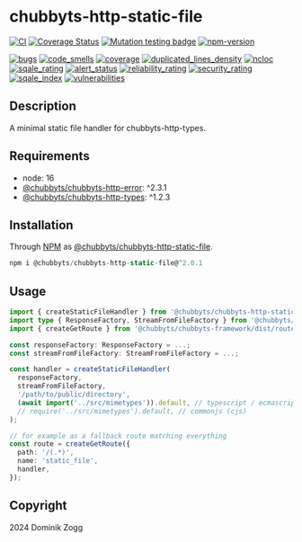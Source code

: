 # chubbyts-http-static-file

[![CI](https://github.com/chubbyts/chubbyts-http-static-file/workflows/CI/badge.svg?branch=master)](https://github.com/chubbyts/chubbyts-http-static-file/actions?query=workflow%3ACI)
[![Coverage Status](https://coveralls.io/repos/github/chubbyts/chubbyts-http-static-file/badge.svg?branch=master)](https://coveralls.io/github/chubbyts/chubbyts-http-static-file?branch=master)
[![Mutation testing badge](https://img.shields.io/endpoint?style=flat&url=https%3A%2F%2Fbadge-api.stryker-mutator.io%2Fgithub.com%2Fchubbyts%2Fchubbyts-http-static-file%2Fmaster)](https://dashboard.stryker-mutator.io/reports/github.com/chubbyts/chubbyts-http-static-file/master)
[![npm-version](https://img.shields.io/npm/v/@chubbyts/chubbyts-http-static-file.svg)](https://www.npmjs.com/package/@chubbyts/chubbyts-http-static-file)

[![bugs](https://sonarcloud.io/api/project_badges/measure?project=chubbyts_chubbyts-http-static-file&metric=bugs)](https://sonarcloud.io/dashboard?id=chubbyts_chubbyts-http-static-file)
[![code_smells](https://sonarcloud.io/api/project_badges/measure?project=chubbyts_chubbyts-http-static-file&metric=code_smells)](https://sonarcloud.io/dashboard?id=chubbyts_chubbyts-http-static-file)
[![coverage](https://sonarcloud.io/api/project_badges/measure?project=chubbyts_chubbyts-http-static-file&metric=coverage)](https://sonarcloud.io/dashboard?id=chubbyts_chubbyts-http-static-file)
[![duplicated_lines_density](https://sonarcloud.io/api/project_badges/measure?project=chubbyts_chubbyts-http-static-file&metric=duplicated_lines_density)](https://sonarcloud.io/dashboard?id=chubbyts_chubbyts-http-static-file)
[![ncloc](https://sonarcloud.io/api/project_badges/measure?project=chubbyts_chubbyts-http-static-file&metric=ncloc)](https://sonarcloud.io/dashboard?id=chubbyts_chubbyts-http-static-file)
[![sqale_rating](https://sonarcloud.io/api/project_badges/measure?project=chubbyts_chubbyts-http-static-file&metric=sqale_rating)](https://sonarcloud.io/dashboard?id=chubbyts_chubbyts-http-static-file)
[![alert_status](https://sonarcloud.io/api/project_badges/measure?project=chubbyts_chubbyts-http-static-file&metric=alert_status)](https://sonarcloud.io/dashboard?id=chubbyts_chubbyts-http-static-file)
[![reliability_rating](https://sonarcloud.io/api/project_badges/measure?project=chubbyts_chubbyts-http-static-file&metric=reliability_rating)](https://sonarcloud.io/dashboard?id=chubbyts_chubbyts-http-static-file)
[![security_rating](https://sonarcloud.io/api/project_badges/measure?project=chubbyts_chubbyts-http-static-file&metric=security_rating)](https://sonarcloud.io/dashboard?id=chubbyts_chubbyts-http-static-file)
[![sqale_index](https://sonarcloud.io/api/project_badges/measure?project=chubbyts_chubbyts-http-static-file&metric=sqale_index)](https://sonarcloud.io/dashboard?id=chubbyts_chubbyts-http-static-file)
[![vulnerabilities](https://sonarcloud.io/api/project_badges/measure?project=chubbyts_chubbyts-http-static-file&metric=vulnerabilities)](https://sonarcloud.io/dashboard?id=chubbyts_chubbyts-http-static-file)

## Description

A minimal static file handler for chubbyts-http-types.

## Requirements

 * node: 16
 * [@chubbyts/chubbyts-http-error][2]: ^2.3.1
 * [@chubbyts/chubbyts-http-types][3]: ^1.2.3

## Installation

Through [NPM](https://www.npmjs.com) as [@chubbyts/chubbyts-http-static-file][1].

```ts
npm i @chubbyts/chubbyts-http-static-file@^2.0.1
```

## Usage

```ts
import { createStaticFileHandler } from '@chubbyts/chubbyts-http-static-file/dist/handler';
import type { ResponseFactory, StreamFromFileFactory } from '@chubbyts/chubbyts-http-types/dist/message-factory';
import { createGetRoute } from '@chubbyts/chubbyts-framework/dist/router/route';

const responseFactory: ResponseFactory = ...;
const streamFromFileFactory: StreamFromFileFactory = ...;

const handler = createStaticFileHandler(
  responseFactory,
  streamFromFileFactory,
  '/path/to/public/directory',
  (await import('../src/mimetypes')).default, // typescript / ecmascript module
  // require('../src/mimetypes').default, // commonjs (cjs)
);

// for example as a fallback route matching everything
const route = createGetRoute({
  path: '/(.*)',
  name: 'static_file',
  handler,
});
```

## Copyright

2024 Dominik Zogg

[1]: https://www.npmjs.com/package/@chubbyts/chubbyts-http-static-file
[2]: https://www.npmjs.com/package/@chubbyts/chubbyts-http-error
[3]: https://www.npmjs.com/package/@chubbyts/chubbyts-http-types
